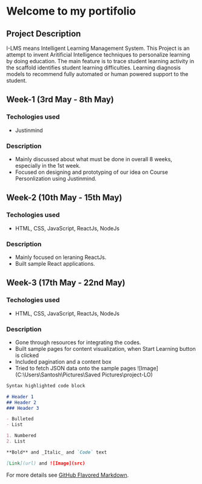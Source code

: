# Welcome to my portifolio

## Project Description
I-LMS means Intelligent Learning Management System. This Project is an attempt to invent Aritificial Intelligence techniques to personalize learning by doing education. The main feature is to trace student learning activity in the scaffold identifies student learning difficulties. Learning diagnosis models to recommend fully automated or human powered support to the student.

## Week-1 (3rd May - 8th May)
### Techologies used 
- Justinmind

### Description
- Mainly discussed about what must be done in overall 8 weeks, especially in the 1st week.
- Focused on designing and prototyping of our idea on Course Personlization using Justinmind.

## Week-2 (10th May - 15th May)
### Techologies used 
- HTML, CSS, JavaScript, ReactJs, NodeJs

### Description
- Mainly focused on leraning ReactJs.
- Built sample React applications.

## Week-3 (17th May - 22nd May)
### Techologies used 
- HTML, CSS, JavaScript, ReactJs, NodeJs

### Description
- Gone through resources for integrating the codes.
- Built sample pages for content visualization, when Start Learning button is clicked
- Included pagination and a content box
- Tried to fetch JSON data onto the sample pages
![Image](C:\Users\Santosh\Pictures\Saved Pictures\project-LO)

```markdown
Syntax highlighted code block

# Header 1
## Header 2
### Header 3

- Bulleted
- List

1. Numbered
2. List

**Bold** and _Italic_ and `Code` text

[Link](url) and ![Image](src)
```

For more details see [GitHub Flavored Markdown](https://guides.github.com/features/mastering-markdown/).


